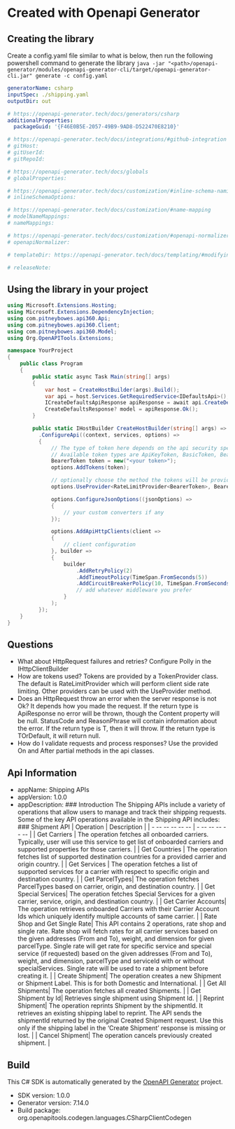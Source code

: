 # Created with Openapi Generator

<a id="cli"></a>
## Creating the library
Create a config.yaml file similar to what is below, then run the following powershell command to generate the library `java -jar "<path>/openapi-generator/modules/openapi-generator-cli/target/openapi-generator-cli.jar" generate -c config.yaml`

```yaml
generatorName: csharp
inputSpec: ./shipping.yaml
outputDir: out

# https://openapi-generator.tech/docs/generators/csharp
additionalProperties:
  packageGuid: '{F46E0B5E-2057-49B9-9AD8-D522470E8210}'

# https://openapi-generator.tech/docs/integrations/#github-integration
# gitHost:
# gitUserId:
# gitRepoId:

# https://openapi-generator.tech/docs/globals
# globalProperties:

# https://openapi-generator.tech/docs/customization/#inline-schema-naming
# inlineSchemaOptions:

# https://openapi-generator.tech/docs/customization/#name-mapping
# modelNameMappings:
# nameMappings:

# https://openapi-generator.tech/docs/customization/#openapi-normalizer
# openapiNormalizer:

# templateDir: https://openapi-generator.tech/docs/templating/#modifying-templates

# releaseNote:
```

<a id="usage"></a>
## Using the library in your project

```cs
using Microsoft.Extensions.Hosting;
using Microsoft.Extensions.DependencyInjection;
using com.pitneybowes.api360.Api;
using com.pitneybowes.api360.Client;
using com.pitneybowes.api360.Model;
using Org.OpenAPITools.Extensions;

namespace YourProject
{
    public class Program
    {
        public static async Task Main(string[] args)
        {
            var host = CreateHostBuilder(args).Build();
            var api = host.Services.GetRequiredService<IDefaultsApi>();
            ICreateDefaultsApiResponse apiResponse = await api.CreateDefaultsAsync("todo");
            CreateDefaultsResponse? model = apiResponse.Ok();
        }

        public static IHostBuilder CreateHostBuilder(string[] args) => Host.CreateDefaultBuilder(args)
          .ConfigureApi((context, services, options) =>
          {
              // The type of token here depends on the api security specifications
              // Available token types are ApiKeyToken, BasicToken, BearerToken, HttpSigningToken, and OAuthToken.
              BearerToken token = new("<your token>");
              options.AddTokens(token);

              // optionally choose the method the tokens will be provided with, default is RateLimitProvider
              options.UseProvider<RateLimitProvider<BearerToken>, BearerToken>();

              options.ConfigureJsonOptions((jsonOptions) =>
              {
                  // your custom converters if any
              });

              options.AddApiHttpClients(client =>
              {
                  // client configuration
              }, builder =>
              {
                  builder
                      .AddRetryPolicy(2)
                      .AddTimeoutPolicy(TimeSpan.FromSeconds(5))
                      .AddCircuitBreakerPolicy(10, TimeSpan.FromSeconds(30));
                      // add whatever middleware you prefer
                  }
              );
          });
    }
}
```
<a id="questions"></a>
## Questions

- What about HttpRequest failures and retries?
  Configure Polly in the IHttpClientBuilder
- How are tokens used?
  Tokens are provided by a TokenProvider class. The default is RateLimitProvider which will perform client side rate limiting.
  Other providers can be used with the UseProvider method.
- Does an HttpRequest throw an error when the server response is not Ok?
  It depends how you made the request. If the return type is ApiResponse<T> no error will be thrown, though the Content property will be null.
  StatusCode and ReasonPhrase will contain information about the error.
  If the return type is T, then it will throw. If the return type is TOrDefault, it will return null.
- How do I validate requests and process responses?
  Use the provided On and After partial methods in the api classes.

## Api Information
- appName: Shipping APIs
- appVersion: 1.0.0
- appDescription: ### Introduction  The Shipping APIs include a variety of operations that allow users to manage and track their shipping requests.   Some of the key API operations available in the Shipping API includes: ### Shipment API  | Operation      | Description | | - -- -- -- -- -- | - -- -- -- -- -- |  | Get Carriers    | The operation fetches all onboarded carriers. Typically, user will use this service to get list of onboarded carriers and supported properties for those carriers. |  | Get Countries | The operation fetches list of supported destination countries for a provided carrier and origin country. |  | Get Services | The operation fetches a list of supported services for a carrier with respect to specific origin and destination country. |  | Get ParcelTypes| The operation fetches ParcelTypes based on carrier, origin, and destination country. |  | Get Special Services| The operation fetches Special Services for a given carrier, service, origin, and destination country. |  | Get Carrier Accounts| The operation retrieves onboarded Carriers with their Carrier Account Ids which uniquely identify multiple accounts of same carrier. |  | Rate Shop and Get Single Rate| This API contains 2 operations, rate shop and single rate. Rate shop will fetch rates for all carrier services based on the given addresses (From and To), weight, and dimension for given parcelType. Single rate will get rate for specific service and special service (if requested) based on the given addresses (From and To), weight, and dimension, parcelType and serviceId with or without specialServices. Single rate will be used to rate a shipment before creating it. |  | Create Shipment| The operation creates a new Shipment or Shipment Label. This is for both Domestic and International. | | Get All Shipments| The operation fetches all created Shipments. |  | Get Shipment by Id| Retrieves single shipment using Shipment Id. |  | Reprint Shipment| The operation reprints Shipment by the shipmentId. It retrieves an existing shipping label to reprint. The API sends the shipmentId returned by the original Created Shipment request. Use this only if the shipping label in the ‘Create Shipment’ response is missing or lost. |  | Cancel Shipment| The operation cancels previously created shipment. |  

## Build
This C# SDK is automatically generated by the [OpenAPI Generator](https://openapi-generator.tech) project.

- SDK version: 1.0.0
- Generator version: 7.14.0
- Build package: org.openapitools.codegen.languages.CSharpClientCodegen
